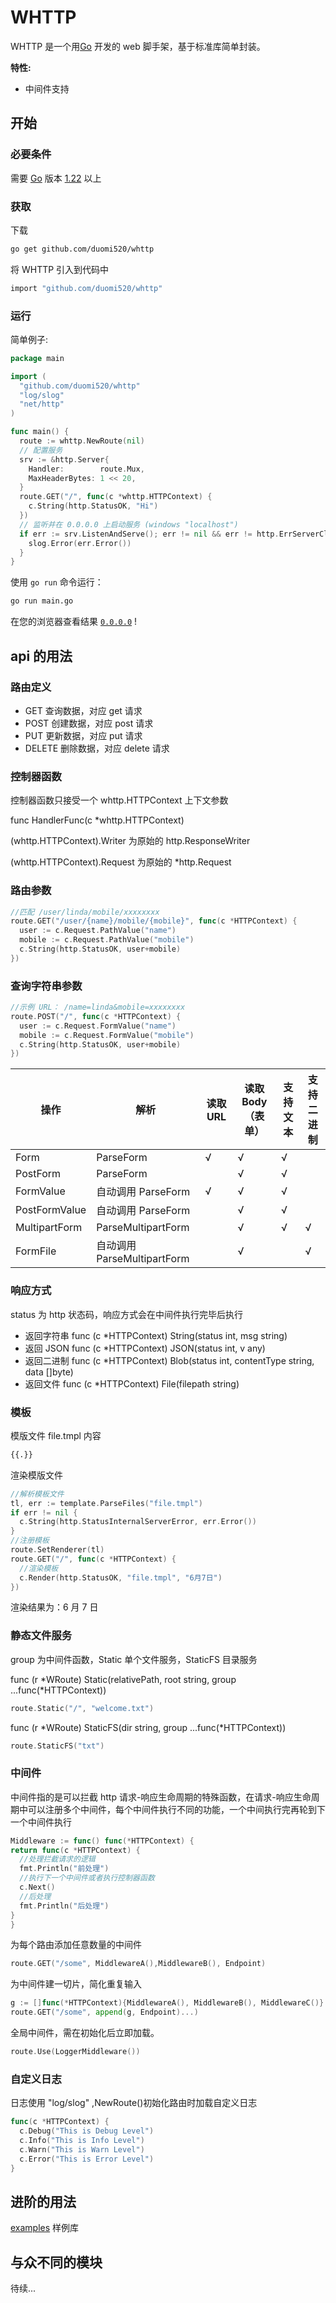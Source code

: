 # WHTTP

WHTTP 是一个用[Go](https://go.dev/) 开发的 web 脚手架，基于标准库简单封装。

**特性:**

- 中间件支持

## 开始

### 必要条件

需要 [Go](https://go.dev/) 版本 [1.22](https://go.dev/doc/devel/release#go1.22.0) 以上

### 获取

下载

```sh
go get github.com/duomi520/whttp
```

将 WHTTP 引入到代码中

```sh
import "github.com/duomi520/whttp"
```

### 运行

简单例子:

```go
package main

import (
  "github.com/duomi520/whttp"
  "log/slog"
  "net/http"
)

func main() {
  route := whttp.NewRoute(nil)
  // 配置服务
  srv := &http.Server{
    Handler:        route.Mux,
    MaxHeaderBytes: 1 << 20,
  }
  route.GET("/", func(c *whttp.HTTPContext) {
    c.String(http.StatusOK, "Hi")
  })
  // 监听并在 0.0.0.0 上启动服务 (windows "localhost")
  if err := srv.ListenAndServe(); err != nil && err != http.ErrServerClosed {
    slog.Error(err.Error())
  }
}
```

使用 `go run` 命令运行：

```sh
go run main.go
```

在您的浏览器查看结果 [`0.0.0.0`](http://0.0.0.0) !

## api 的用法

### 路由定义

- GET 查询数据，对应 get 请求
- POST 创建数据，对应 post 请求
- PUT 更新数据，对应 put 请求
- DELETE 删除数据，对应 delete 请求

### 控制器函数

控制器函数只接受一个 whttp.HTTPContext 上下文参数

func HandlerFunc(c \*whttp.HTTPContext)

(whttp.HTTPContext).Writer 为原始的 http.ResponseWriter

(whttp.HTTPContext).Request 为原始的 \*http.Request

### 路由参数

```go
//匹配 /user/linda/mobile/xxxxxxxx
route.GET("/user/{name}/mobile/{mobile}", func(c *HTTPContext) {
  user := c.Request.PathValue("name")
  mobile := c.Request.PathValue("mobile")
  c.String(http.StatusOK, user+mobile)
})
```

### 查询字符串参数

```go
//示例 URL： /name=linda&mobile=xxxxxxxx
route.POST("/", func(c *HTTPContext) {
  user := c.Request.FormValue("name")
  mobile := c.Request.FormValue("mobile")
  c.String(http.StatusOK, user+mobile)
})
```

| 操作          | 解析                        | 读取 URL | 读取 Body（表单） | 支持文本 | 支持二进制 |
| ------------- | --------------------------- | -------- | ----------------- | -------- | ---------- |
| Form          | ParseForm                   | √       | √                | √       |            |
| PostForm      | ParseForm                   |          | √                | √       |            |
| FormValue     | 自动调用 ParseForm          | √       | √                | √       |            |
| PostFormValue | 自动调用 ParseForm          |          | √                | √       |            |
| MultipartForm | ParseMultipartForm          |          | √                | √       | √         |
| FormFile      | 自动调用 ParseMultipartForm |          | √                |          | √         |

### 响应方式

status 为 http 状态码，响应方式会在中间件执行完毕后执行

- 返回字符串 func (c \*HTTPContext) String(status int, msg string)
- 返回 JSON func (c \*HTTPContext) JSON(status int, v any)
- 返回二进制 func (c \*HTTPContext) Blob(status int, contentType string, data []byte)
- 返回文件 func (c \*HTTPContext) File(filepath string)


### 模板

模版文件 file.tmpl 内容

```sh
{{.}}
```

渲染模版文件

```go
//解析模板文件
tl, err := template.ParseFiles("file.tmpl")
if err != nil {
  c.String(http.StatusInternalServerError, err.Error())
}
//注册模板
route.SetRenderer(tl)
route.GET("/", func(c *HTTPContext) {
  //渲染模板
  c.Render(http.StatusOK, "file.tmpl", "6月7日")
})
```

渲染结果为：6 月 7 日

### 静态文件服务

group 为中间件函数，Static 单个文件服务，StaticFS 目录服务

func (r *WRoute) Static(relativePath, root string, group ...func(*HTTPContext))

```go
route.Static("/", "welcome.txt")
```

func (r *WRoute) StaticFS(dir string, group ...func(*HTTPContext))

```go
route.StaticFS("txt")
```

### 中间件

中间件指的是可以拦截 http 请求-响应生命周期的特殊函数，在请求-响应生命周期中可以注册多个中间件，每个中间件执行不同的功能，一个中间执行完再轮到下一个中间件执行

```go
Middleware := func() func(*HTTPContext) {
return func(c *HTTPContext) {
  //处理拦截请求的逻辑
  fmt.Println("前处理")
  //执行下一个中间件或者执行控制器函数
  c.Next()
  //后处理
  fmt.Println("后处理")
}
}
```

为每个路由添加任意数量的中间件

```go
route.GET("/some", MiddlewareA(),MiddlewareB(), Endpoint)
```

为中间件建一切片，简化重复输入

```go
g := []func(*HTTPContext){MiddlewareA(), MiddlewareB(), MiddlewareC()}
route.GET("/some", append(g, Endpoint)...)
```

全局中间件，需在初始化后立即加载。

```go
route.Use(LoggerMiddleware())
```

### 自定义日志

日志使用 "log/slog" ,NewRoute()初始化路由时加载自定义日志

```go
func(c *HTTPContext) {
  c.Debug("This is Debug Level")
  c.Info("This is Info Level")
  c.Warn("This is Warn Level")
  c.Error("This is Error Level")
}
```

## 进阶的用法

[examples](https://github.com/duomi520/whttp/tree/master/example) 样例库

## 与众不同的模块

待续...
